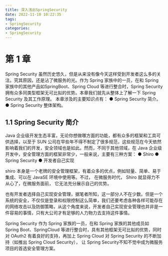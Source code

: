 ```yaml
---
title: 深入浅出SpringSecurity
date: 2022-11-10 10:22:35
tags:
- SpringSecurity
categories:
- SpringSecurity
---
```


# 第 1 章  

Spring Security 虽然历史悠久，但是从来没有像今天这样受到开发者这么多的关注。究其原因，还是沾了微服务的光。作为 Spring 家族中的一员，在和 Spring 家族中的其他产品如SpringBoot、Spring  Cloud 等进行整合时，Spring  Security 拥有众多同类型框架无可比拟的优势。本章我们就先从整体上了解一下 Spring Security 及其工作原理。
本章涉及的主要知识点有：
●     Spring Security 简介。
●     Spring Security 整体架构。

## 1.1 Spring Security 简介  

Java 企业级开发生态丰富，无论你想做哪方面的功能，都有众多的框架和工具可供选择，以至于 SUN 公司在早些年不得不制定了很多规范，这些规范在今天依然影响着我们的开发，安全领域也是如此。然而，不同于其他领域，在 Java 企业级开发中，安全管理方面的框架非常少，一般来说，主要有三种方案：
●     Shiro
●     Spring Security
●     开发者自己实现

shiro 本身是一个老牌的安全管理框架，有着众多的优点，例如轻量、简单、易于集成、可以在 JavaSE 环境中使用等。不过， 在微服务时代， Shiro 就显得力不从心了，在微服务面前， 它无法充分展示自己的优势。

也有开发者选择自己实现安全管理，据笔者所知，这一部分人不在少数。但是一个系统的安全，不仅仅是登录和权限控制这么简单，我们还要考虑各种各样可能存在的网络攻击以及防御策略，从这个角度来说，开发者自己实现安全管理也并非是一件容易的事情，只有大公司才有足够的人力物力去支持这件事情。  

Spring Security 作为 Spring 家族的一员，在和 Spring 家族的其他成员如 Spring Boot、SpringCloud 等进行整合时，具有其他框架无可比拟的优势，同时对 OAuth2 有着良好的支持，再加上 Spring Cloud 对 Spring Security 的不断加持（如推出 Spring Cloud Security）， 让 Spring Security不知不觉中成为微服务项目的首选安全管理方案。  

